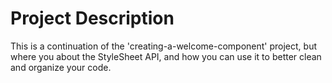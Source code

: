 # Project Description
This is a continuation of the 'creating-a-welcome-component' project, but where you about the StyleSheet API, and how you can use it to better clean and organize your code.